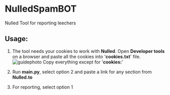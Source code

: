 # NulledSpamBOT
Nulled Tool for reporting leechers

## Usage:

1. The tool needs your cookies to work with **Nulled**.
Open **Developer tools** on a browser and paste all the cookies into '**cookies.txt**' file.
![guidephoto](https://i.imgur.com/TmdSBWY.png)
Copy everything except for '**cookies:**'

2. Run **main.py**, select option 2 and paste a link for any section from **Nulled.to**

3. For reporting, select option 1
